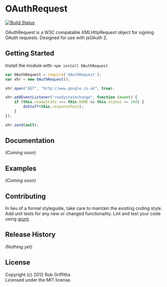 # OAuthRequest

[![Build Status](https://secure.travis-ci.org/bytespider/OAuthRequest.png?branch=master)](http://travis-ci.org/bytespider/OAuthRequest)

OAuthRequest is a W3C compatable XMLHttpRequest object for signing OAuth requests. Designed for use with jsOAuth 2.

## Getting Started
Install the module with: `npm install OAuthRequest`

```javascript
var OAuthRequest = require('OAuthRequest');
var xhr = new OAuthRequest();

xhr.open("GET", "http://www.google.co.uk", true);

xhr.addEventListener("readystatechange", function (event) {
    if (this.readyState === this.DONE && this.status >= 200) {
        doStuff(this.responseText);
    }
});

xhr.send(null);
```

## Documentation
_(Coming soon)_

## Examples
_(Coming soon)_

## Contributing
In lieu of a formal styleguide, take care to maintain the existing coding style. Add unit tests for any new or changed functionality. Lint and test your code using [grunt](https://github.com/cowboy/grunt).

## Release History
_(Nothing yet)_

## License
Copyright (c) 2012 Rob Griffiths  
Licensed under the MIT license.
